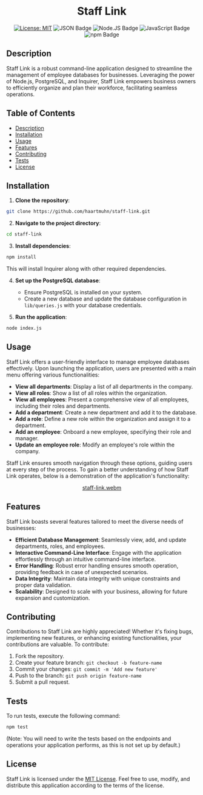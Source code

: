<div align="center">

# Staff Link

[![License: MIT](https://img.shields.io/badge/License-MIT-darkgreen.svg)](https://opensource.org/licenses/MIT)
![JSON Badge](https://img.shields.io/badge/JSON-E34F26?logo=json&logoColor=fff&style=flat)
![Node.JS Badge](https://img.shields.io/badge/Node.js-1572B6?logo=node.js&logoColor=fff&style=flat)
 ![JavaScript Badge](https://img.shields.io/badge/JS-F7DF1E?logo=javascript&logoColor=000&style=flat)
 ![npm Badge](https://img.shields.io/badge/npm-A020F0?logo=npm&logoColor=fff&style=flat)

</div>

## Description
Staff Link is a robust command-line application designed to streamline the management of employee databases for businesses. Leveraging the power of Node.js, PostgreSQL, and Inquirer, Staff Link empowers business owners to efficiently organize and plan their workforce, facilitating seamless operations.

## Table of Contents

- [Description](#description)
- [Installation](#installation)
- [Usage](#usage)
- [Features](#features)
- [Contributing](#contributing)
- [Tests](#tests)
- [License](#license)

## Installation

1. **Clone the repository**:

```bash
git clone https://github.com/haartmuhn/staff-link.git
```

2. **Navigate to the project directory**:

```bash
cd staff-link
```

3. **Install dependencies**:

```bash
npm install
```

This will install Inquirer along with other required dependencies.

4. **Set up the PostgreSQL database**:
    - Ensure PostgreSQL is installed on your system.
    - Create a new database and update the database configuration in `lib/queries.js` with your database credentials.

5. **Run the application**:

```bash
node index.js
```

## Usage
Staff Link offers a user-friendly interface to manage employee databases effectively. Upon launching the application, users are presented with a main menu offering various functionalities:

- **View all departments**: Display a list of all departments in the company.
- **View all roles**: Show a list of all roles within the organization.
- **View all employees**: Present a comprehensive view of all employees, including their roles and departments.
- **Add a department**: Create a new department and add it to the database.
- **Add a role**: Define a new role within the organization and assign it to a department.
- **Add an employee**: Onboard a new employee, specifying their role and manager.
- **Update an employee role**: Modify an employee's role within the company.

Staff Link ensures smooth navigation through these options, guiding users at every step of the process. To gain a better understanding of how Staff Link operates, below is a demonstration of the application's functionality:

<div align="center">

[staff-link.webm](https://github.com/haartmuhn/staff-link/assets/164945655/149f986d-4ca5-4118-af4c-be9a188cd12c)

</div>

## Features
Staff Link boasts several features tailored to meet the diverse needs of businesses:

- **Efficient Database Management**: Seamlessly view, add, and update departments, roles, and employees.
- **Interactive Command-Line Interface**: Engage with the application effortlessly through an intuitive command-line interface.
- **Error Handling**: Robust error handling ensures smooth operation, providing feedback in case of unexpected scenarios.
- **Data Integrity**: Maintain data integrity with unique constraints and proper data validation.
- **Scalability**: Designed to scale with your business, allowing for future expansion and customization.

## Contributing
Contributions to Staff Link are highly appreciated! Whether it's fixing bugs, implementing new features, or enhancing existing functionalities, your contributions are valuable. To contribute:

1. Fork the repository.
2. Create your feature branch: `git checkout -b feature-name`
3. Commit your changes: `git commit -m 'Add new feature'`
4. Push to the branch: `git push origin feature-name`
5. Submit a pull request.

## Tests

To run tests, execute the following command:

```bash
npm test
```

(Note: You will need to write the tests based on the endpoints and operations your application performs, as this is not set up by default.)

## License
Staff Link is licensed under the [MIT License](LICENSE). Feel free to use, modify, and distribute this application according to the terms of the license.
